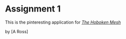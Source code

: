 # Assignment 1

This is the pinteresting application for 
[*The Hoboken Mesh*](http://www.thehobokenmesh.com)

by [A Ross]
